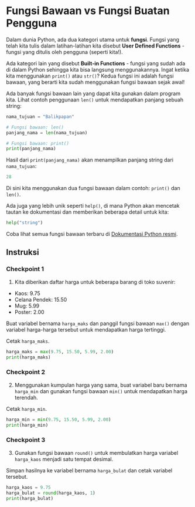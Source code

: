 # Fungsi Bawaan vs Fungsi Buatan Pengguna

Dalam dunia Python, ada dua kategori utama untuk **fungsi**. Fungsi yang telah kita tulis dalam latihan-latihan kita disebut **User Defined Functions** - fungsi yang ditulis oleh pengguna (seperti kita!).

Ada kategori lain yang disebut **Built-in Functions** - fungsi yang sudah ada di dalam Python sehingga kita bisa langsung menggunakannya. Ingat ketika kita menggunakan `print()` atau `str()`? Kedua fungsi ini adalah fungsi bawaan, yang berarti kita sudah menggunakan fungsi bawaan sejak awal!

Ada banyak fungsi bawaan lain yang dapat kita gunakan dalam program kita. Lihat contoh penggunaan `len()` untuk mendapatkan panjang sebuah string:

```python
nama_tujuan = "Balikpapan"

# Fungsi bawaan: len()
panjang_nama = len(nama_tujuan)

# Fungsi bawaan: print()
print(panjang_nama)
```

Hasil dari `print(panjang_nama)` akan menampilkan panjang string dari `nama_tujuan`:

```python
28
```

Di sini kita menggunakan dua fungsi bawaan dalam contoh: `print()` dan `len()`.

Ada juga yang lebih unik seperti `help()`, di mana Python akan mencetak tautan ke dokumentasi dan memberikan beberapa detail untuk kita:

```python
help("string")
```

Coba lihat semua fungsi bawaan terbaru di [Dokumentasi Python resmi](https://docs.python.org/3/library/functions.html).

## Instruksi

### Checkpoint 1
1. Kita diberikan daftar harga untuk beberapa barang di toko suvenir:

- Kaos: 9.75
- Celana Pendek: 15.50
- Mug: 5.99
- Poster: 2.00

Buat variabel bernama `harga_maks` dan panggil fungsi bawaan `max()` dengan variabel harga-harga tersebut untuk mendapatkan harga tertinggi.

Cetak `harga_maks`.

```python
harga_maks = max(9.75, 15.50, 5.99, 2.00)
print(harga_maks)
```

### Checkpoint 2
2. Menggunakan kumpulan harga yang sama, buat variabel baru bernama `harga_min` dan gunakan fungsi bawaan `min()` untuk mendapatkan harga terendah.

Cetak `harga_min`.

```python
harga_min = min(9.75, 15.50, 5.99, 2.00)
print(harga_min)
```

### Checkpoint 3
3. Gunakan fungsi bawaan `round()` untuk membulatkan harga variabel `harga_kaos` menjadi satu tempat desimal.

Simpan hasilnya ke variabel bernama `harga_bulat` dan cetak variabel tersebut.

```python
harga_kaos = 9.75
harga_bulat = round(harga_kaos, 1)
print(harga_bulat)
```